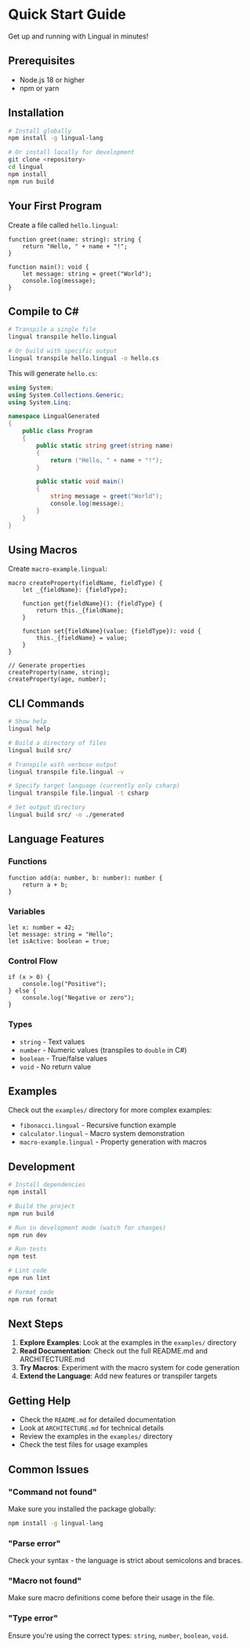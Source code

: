 # Quick Start Guide

Get up and running with Lingual in minutes!

## Prerequisites

- Node.js 18 or higher
- npm or yarn

## Installation

```bash
# Install globally
npm install -g lingual-lang

# Or install locally for development
git clone <repository>
cd lingual
npm install
npm run build
```

## Your First Program

Create a file called `hello.lingual`:

```lingual
function greet(name: string): string {
    return "Hello, " + name + "!";
}

function main(): void {
    let message: string = greet("World");
    console.log(message);
}
```

## Compile to C#

```bash
# Transpile a single file
lingual transpile hello.lingual

# Or build with specific output
lingual transpile hello.lingual -o hello.cs
```

This will generate `hello.cs`:

```csharp
using System;
using System.Collections.Generic;
using System.Linq;

namespace LingualGenerated
{
    public class Program
    {
        public static string greet(string name)
        {
            return ("Hello, " + name + "!");
        }

        public static void main()
        {
            string message = greet("World");
            console.log(message);
        }
    }
}
```

## Using Macros

Create `macro-example.lingual`:

```lingual
macro createProperty(fieldName, fieldType) {
    let _{fieldName}: {fieldType};
    
    function get{fieldName}(): {fieldType} {
        return this._{fieldName};
    }
    
    function set{fieldName}(value: {fieldType}): void {
        this._{fieldName} = value;
    }
}

// Generate properties
createProperty(name, string);
createProperty(age, number);
```

## CLI Commands

```bash
# Show help
lingual help

# Build a directory of files
lingual build src/

# Transpile with verbose output
lingual transpile file.lingual -v

# Specify target language (currently only csharp)
lingual transpile file.lingual -t csharp

# Set output directory
lingual build src/ -o ./generated
```

## Language Features

### Functions
```lingual
function add(a: number, b: number): number {
    return a + b;
}
```

### Variables
```lingual
let x: number = 42;
let message: string = "Hello";
let isActive: boolean = true;
```

### Control Flow
```lingual
if (x > 0) {
    console.log("Positive");
} else {
    console.log("Negative or zero");
}
```

### Types
- `string` - Text values
- `number` - Numeric values (transpiles to `double` in C#)
- `boolean` - True/false values
- `void` - No return value

## Examples

Check out the `examples/` directory for more complex examples:

- `fibonacci.lingual` - Recursive function example
- `calculator.lingual` - Macro system demonstration
- `macro-example.lingual` - Property generation with macros

## Development

```bash
# Install dependencies
npm install

# Build the project
npm run build

# Run in development mode (watch for changes)
npm run dev

# Run tests
npm test

# Lint code
npm run lint

# Format code
npm run format
```

## Next Steps

1. **Explore Examples**: Look at the examples in the `examples/` directory
2. **Read Documentation**: Check out the full README.md and ARCHITECTURE.md
3. **Try Macros**: Experiment with the macro system for code generation
4. **Extend the Language**: Add new features or transpiler targets

## Getting Help

- Check the `README.md` for detailed documentation
- Look at `ARCHITECTURE.md` for technical details
- Review the examples in the `examples/` directory
- Check the test files for usage examples

## Common Issues

### "Command not found"
Make sure you installed the package globally:
```bash
npm install -g lingual-lang
```

### "Parse error"
Check your syntax - the language is strict about semicolons and braces.

### "Macro not found"
Make sure macro definitions come before their usage in the file.

### "Type error"
Ensure you're using the correct types: `string`, `number`, `boolean`, `void`. 